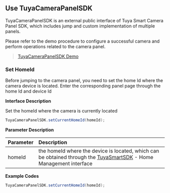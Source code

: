 ## Use TuyaCameraPanelSDK

TuyaCameraPanelSDK is an external public interface of Tuya Smart Camera Panel SDK, which includes jump and custom implementation of multiple panels.

Please refer to the demo procedure to configure a successful camera and perform operations related to the camera panel.

> [TuyaCameraPanelSDK Demo](<https://github.com/TuyaInc/tuyasmart_camera_panel_android_sdk>)



### Set HomeId

Before jumping to the camera panel, you need to set the home Id where the camera device is located. Enter the corresponding panel page through the home Id and device Id

**Interface Description**

Set the homeId where the camera is currently located

 ```java
TuyaCameraPanelSDK.setCurrentHomeId(homeId);
 ```

 **Parameter Description**

| Parameter | Description                                                  |
| :-------- | :----------------------------------------------------------- |
| homeId    | the homeId where the device is located, which can be obtained through the  [TuyaSmartSDK](https://tuyainc.github.io/tuyasmart_home_android_sdk_doc/zh-hans/)  - Home Management interface |

**Example Codes**

 ```java
TuyaCameraPanelSDK.setCurrentHomeId(homeId);
 ```

